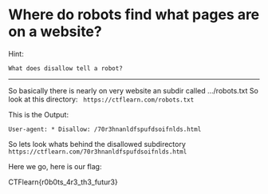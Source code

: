 # Where do robots find what pages are on a website?

Hint:

    What does disallow tell a robot?

---
So basically there is nearly on very website an subdir called .../robots.txt
So look at this directory:
``` https://ctflearn.com/robots.txt```

This is the Output:

``` User-agent: * Disallow: /70r3hnanldfspufdsoifnlds.html ```

So lets look whats behind the disallowed subdirectory
``` https://ctflearn.com/70r3hnanldfspufdsoifnlds.html ```

Here we go, here is our flag:

CTFlearn{r0b0ts_4r3_th3_futur3}